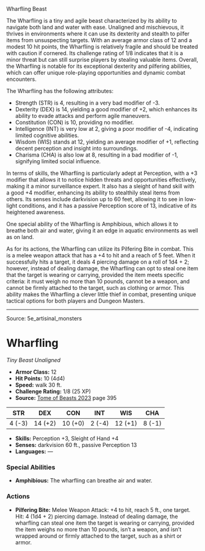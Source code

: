 <MonsterName/>Wharfling</MonsterName>
<CreatureType/>Beast</CreatureType>

<summary>The Wharfling is a tiny and agile beast characterized by its ability to navigate both land and water with ease. Unaligned and mischievous, it thrives in environments where it can use its dexterity and stealth to pilfer items from unsuspecting targets. With an average armor class of 12 and a modest 10 hit points, the Wharfling is relatively fragile and should be treated with caution if cornered. Its challenge rating of 1/8 indicates that it is a minor threat but can still surprise players by stealing valuable items. Overall, the Wharfling is notable for its exceptional dexterity and pilfering abilities, which can offer unique role-playing opportunities and dynamic combat encounters.</summary>

<detail>

The Wharfling has the following attributes: 
- Strength (STR) is 4, resulting in a very bad modifier of -3.
- Dexterity (DEX) is 14, yielding a good modifier of +2, which enhances its ability to evade attacks and perform agile maneuvers.
- Constitution (CON) is 10, providing no modifier.
- Intelligence (INT) is very low at 2, giving a poor modifier of -4, indicating limited cognitive abilities.
- Wisdom (WIS) stands at 12, yielding an average modifier of +1, reflecting decent perception and insight into surroundings.
- Charisma (CHA) is also low at 8, resulting in a bad modifier of -1, signifying limited social influence.

In terms of skills, the Wharfling is particularly adept at Perception, with a +3 modifier that allows it to notice hidden threats and opportunities effectively, making it a minor surveillance expert. It also has a sleight of hand skill with a good +4 modifier, enhancing its ability to stealthily steal items from others. Its senses include darkvision up to 60 feet, allowing it to see in low-light conditions, and it has a passive Perception score of 13, indicative of its heightened awareness.

One special ability of the Wharfling is Amphibious, which allows it to breathe both air and water, giving it an edge in aquatic environments as well as on land.

As for its actions, the Wharfling can utilize its Pilfering Bite in combat. This is a melee weapon attack that has a +4 to hit and a reach of 5 feet. When it successfully hits a target, it deals 4 piercing damage on a roll of 1d4 + 2; however, instead of dealing damage, the Wharfling can opt to steal one item that the target is wearing or carrying, provided the item meets specific criteria: it must weigh no more than 10 pounds, cannot be a weapon, and cannot be firmly attached to the target, such as clothing or armor. This ability makes the Wharfling a clever little thief in combat, presenting unique tactical options for both players and Dungeon Masters.</detail>



---

Source: 5e_artisinal_monsters

# Wharfling

*Tiny* *Beast* *Unaligned*

- **Armor Class:** 12
- **Hit Points:** 10 (4d4)
- **Speed:** walk 30 ft.
- **Challenge Rating:** 1/8 (25 XP)
- **Source:** [Tome of Beasts 2023](https://koboldpress.com/kpstore/product/tome-of-beasts-1-2023-edition/) page 395

| STR | DEX | CON | INT | WIS | CHA |
| --- | --- | --- | --- | --- | --- |
| 4 (-3) | 14 (+2) | 10 (+0) | 2 (-4) | 12 (+1) | 8 (-1) |

- **Skills:** Perception +3, Sleight of Hand +4
- **Senses:** darkvision 60 ft., passive Perception 13
- **Languages:** —

### Special Abilities

- **Amphibious:** The wharfling can breathe air and water.

### Actions

- **Pilfering Bite:** Melee Weapon Attack: +4 to hit, reach 5 ft., one target. Hit: 4 (1d4 + 2) piercing damage. Instead of dealing damage, the wharfling can steal one item the target is wearing or carrying, provided the item weighs no more than 10 pounds, isn’t a weapon, and isn’t wrapped around or firmly attached to the target, such as a shirt or armor.


